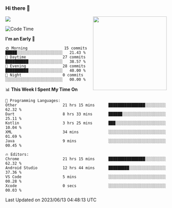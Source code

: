 ### Hi there 👋

![](https://metrics.lecoq.io/itaowu?template=classic&config.timezone=Asia%2FShanghai)
<img align='right' src="https://media.giphy.com/media/M9gbBd9nbDrOTu1Mqx/giphy.gif" width="230">

<!--START_SECTION:waka-->
![Code Time](http://img.shields.io/badge/Code%20Time-71%20hrs%2026%20mins-blue)

**I'm an Early 🐤** 

```text
🌞 Morning                15 commits          █████░░░░░░░░░░░░░░░░░░░░   21.43 % 
🌆 Daytime                27 commits          ██████████░░░░░░░░░░░░░░░   38.57 % 
🌃 Evening                28 commits          ██████████░░░░░░░░░░░░░░░   40.00 % 
🌙 Night                  0 commits           ░░░░░░░░░░░░░░░░░░░░░░░░░   00.00 % 
```


📊 **This Week I Spent My Time On** 

```text
💬 Programming Languages: 
Other                    21 hrs 15 mins      ████████████████░░░░░░░░░   62.32 % 
Dart                     8 hrs 33 mins       ██████░░░░░░░░░░░░░░░░░░░   25.11 % 
Kotlin                   3 hrs 25 mins       ███░░░░░░░░░░░░░░░░░░░░░░   10.04 % 
XML                      34 mins             ░░░░░░░░░░░░░░░░░░░░░░░░░   01.69 % 
Java                     9 mins              ░░░░░░░░░░░░░░░░░░░░░░░░░   00.45 % 

🔥 Editors: 
Chrome                   21 hrs 15 mins      ████████████████░░░░░░░░░   62.32 % 
Android Studio           12 hrs 44 mins      █████████░░░░░░░░░░░░░░░░   37.36 % 
VS Code                  5 mins              ░░░░░░░░░░░░░░░░░░░░░░░░░   00.28 % 
Xcode                    0 secs              ░░░░░░░░░░░░░░░░░░░░░░░░░   00.03 % 
```


 Last Updated on 2023/06/13 04:48:13 UTC
<!--END_SECTION:waka-->

<!--
**itaowu/itaowu** is a ✨ _special_ ✨ repository because its `README.md` (this file) appears on your GitHub profile.

Here are some ideas to get you started:

- 🔭 I’m currently working on ...
- 🌱 I’m currently learning ...
- 👯 I’m looking to collaborate on ...
- 🤔 I’m looking for help with ...
- 💬 Ask me about ...
- 📫 How to reach me: ...
- 😄 Pronouns: ...
- ⚡ Fun fact: ...
-->
